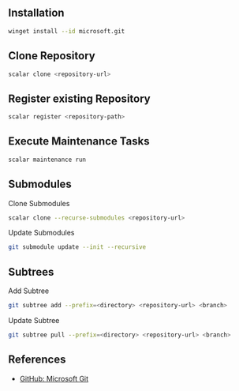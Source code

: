 ## Installation

```bash
winget install --id microsoft.git
```

## Clone Repository

```bash
scalar clone <repository-url>
```

## Register existing Repository

```bash
scalar register <repository-path>
```

## Execute Maintenance Tasks

```bash
scalar maintenance run
```

## Submodules

Clone Submodules
```bash
scalar clone --recurse-submodules <repository-url>
```

Update Submodules
```bash
git submodule update --init --recursive
```

## Subtrees

Add Subtree
```bash
git subtree add --prefix=<directory> <repository-url> <branch>
```

Update Subtree
```bash
git subtree pull --prefix=<directory> <repository-url> <branch>
```

## References

* [GitHub: Microsoft Git](https://github.com/microsoft/git)